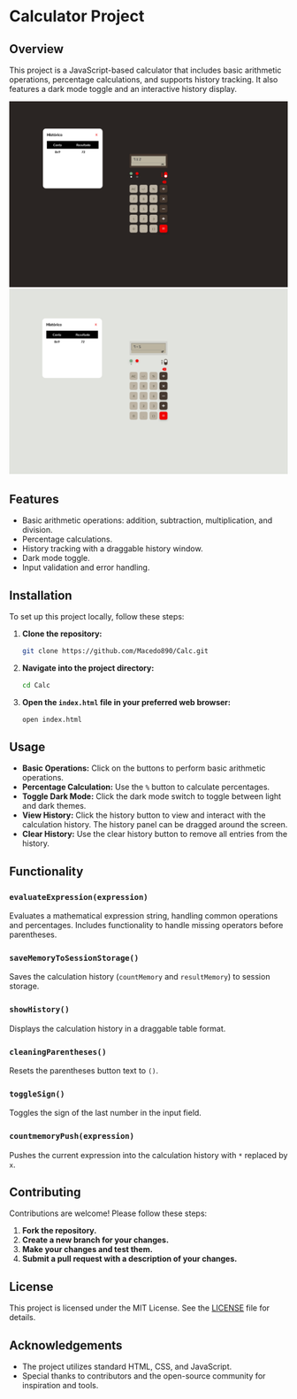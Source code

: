 # Calculator Project

## Overview

This project is a JavaScript-based calculator that includes basic arithmetic operations, percentage calculations, and supports history tracking. It also features a dark mode toggle and an interactive history display.

![project example](./public/assets/images/example_1.png)
![project example](./public/assets/images/example_2.png)

## Features

-   Basic arithmetic operations: addition, subtraction, multiplication, and division.
-   Percentage calculations.
-   History tracking with a draggable history window.
-   Dark mode toggle.
-   Input validation and error handling.

## Installation

To set up this project locally, follow these steps:

1. **Clone the repository:**

    ```bash
    git clone https://github.com/Macedo890/Calc.git
    ```

2. **Navigate into the project directory:**

    ```bash
    cd Calc
    ```

3. **Open the `index.html` file in your preferred web browser:**

    ```bash
    open index.html
    ```

## Usage

-   **Basic Operations:** Click on the buttons to perform basic arithmetic operations.
-   **Percentage Calculation:** Use the `%` button to calculate percentages.
-   **Toggle Dark Mode:** Click the dark mode switch to toggle between light and dark themes.
-   **View History:** Click the history button to view and interact with the calculation history. The history panel can be dragged around the screen.
-   **Clear History:** Use the clear history button to remove all entries from the history.

## Functionality

### `evaluateExpression(expression)`

Evaluates a mathematical expression string, handling common operations and percentages. Includes functionality to handle missing operators before parentheses.

### `saveMemoryToSessionStorage()`

Saves the calculation history (`countMemory` and `resultMemory`) to session storage.

### `showHistory()`

Displays the calculation history in a draggable table format.

### `cleaningParentheses()`

Resets the parentheses button text to `()`.

### `toggleSign()`

Toggles the sign of the last number in the input field.

### `countmemoryPush(expression)`

Pushes the current expression into the calculation history with `*` replaced by `x`.

## Contributing

Contributions are welcome! Please follow these steps:

1. **Fork the repository.**
2. **Create a new branch for your changes.**
3. **Make your changes and test them.**
4. **Submit a pull request with a description of your changes.**

## License

This project is licensed under the MIT License. See the [LICENSE](LICENSE) file for details.

## Acknowledgements

-   The project utilizes standard HTML, CSS, and JavaScript.
-   Special thanks to contributors and the open-source community for inspiration and tools.
